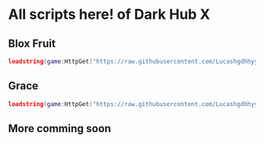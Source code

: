 # All scripts here! of Dark Hub X

## Blox Fruit
```lua
loadstring(game:HttpGet("https://raw.githubusercontent.com/Lucashgdhhyy/DarkHubX/refs/heads/main/Scripts/BloxFruit.lua"))()
```
## Grace
```lua
loadstring(game:HttpGet("https://raw.githubusercontent.com/Lucashgdhhyy/DarkHubX/refs/heads/main/Scripts/Grace.lua"))()
```

## More comming soon
